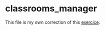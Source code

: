 # classrooms_manager
This file is my own correction of this
<a href="www.exelib.net/java/gestion-des-salles">exercice</a>.